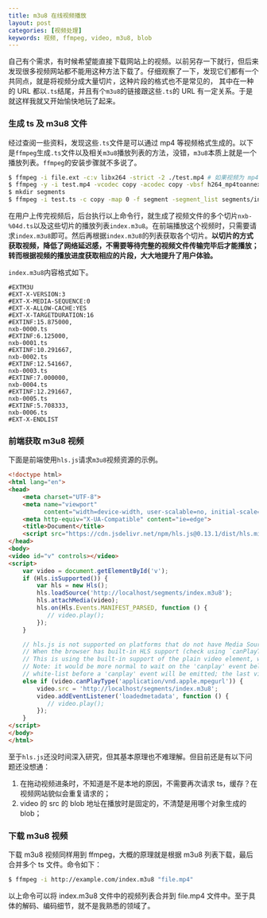```yaml
---
title: m3u8 在线视频播放
layout: post
categories: [视频处理]
keywords: 视频, ffmpeg, video, m3u8, blob
---
```


自己有个需求，有时候希望能直接下载网站上的视频。以前另存一下就行，但后来发现很多视频网站都不能用这种方法下载了。仔细观察了一下，发现它们都有一个共同点，就是将视频分成大量切片，这种片段的格式也不是常见的， 其中在一种的 URL 都以`.ts`结尾，并且有个`m3u8`的链接跟这些`.ts`的 URL 有一定关系。于是就这样我就又开始愉快地玩了起来。

### 生成 ts 及 m3u8 文件

经过查阅一些资料，发现这些`.ts`文件是可以通过 mp4 等视频格式生成的。以下是`ffmpeg`生成`.ts`文件以及相关`m3u8`播放列表的方法，没错，`m3u8`本质上就是一个播放列表。`ffmpeg`的安装步骤就不多说了。

```bash
$ ffmpeg -i file.ext -c:v libx264 -strict -2 ./test.mp4 # 如果视频为 mp4，可省略该步骤。如果 file.ext 视频不是 mp4，则转为 mp4 格式
$ ffmpeg -y -i test.mp4 -vcodec copy -acodec copy -vbsf h264_mp4toannexb test.ts # 将 mp4 转为 ts 文件（转格式）
$ mkdir segments
$ ffmpeg -i test.ts -c copy -map 0 -f segment -segment_list segments/index.m3u8 -segment_time 10 segments/nxb-%04d.ts # 将 test.ts 文件进行切片，将这些切片文件存放到 segments 目录中，并以 nxb-%04d.ts 的格式命名，再将所有文件名存放到 segments 目录下的 index.m3u8 文件中。-segment_time 10 表示每个切片的时长为 10 秒
```

在用户上传完视频后，后台执行以上命令行，就生成了视频文件的多个切片`nxb-%04d.ts`以及这些切片的播放列表`index.m3u8`。在前端播放这个视频时，只需要请求`index.m3u8`即可。然后再根据`index.m3u8`的列表获取各个切片。**以切片的方式获取视频，降低了网络延迟感，不需要等待完整的视频文件传输完毕后才能播放；转而根据视频的播放进度获取相应的片段，大大地提升了用户体验。**

`index.m3u8`内容格式如下。

```
#EXTM3U
#EXT-X-VERSION:3
#EXT-X-MEDIA-SEQUENCE:0
#EXT-X-ALLOW-CACHE:YES
#EXT-X-TARGETDURATION:16
#EXTINF:15.875000,
nxb-0000.ts
#EXTINF:6.125000,
nxb-0001.ts
#EXTINF:10.291667,
nxb-0002.ts
#EXTINF:12.541667,
nxb-0003.ts
#EXTINF:7.000000,
nxb-0004.ts
#EXTINF:12.291667,
nxb-0005.ts
#EXTINF:5.708333,
nxb-0006.ts
#EXT-X-ENDLIST
```

### 前端获取 m3u8 视频

下面是前端使用`hls.js`请求`m3u8`视频资源的示例。

```html
<!doctype html>
<html lang="en">
<head>
    <meta charset="UTF-8">
    <meta name="viewport"
          content="width=device-width, user-scalable=no, initial-scale=1.0, maximum-scale=1.0, minimum-scale=1.0">
    <meta http-equiv="X-UA-Compatible" content="ie=edge">
    <title>Document</title>
    <script src="https://cdn.jsdelivr.net/npm/hls.js@0.13.1/dist/hls.min.js"></script>
</head>
<body>
<video id="v" controls></video>
<script>
    var video = document.getElementById('v');
    if (Hls.isSupported()) {
        var hls = new Hls();
        hls.loadSource('http://localhost/segments/index.m3u8');
        hls.attachMedia(video);
        hls.on(Hls.Events.MANIFEST_PARSED, function () {
           // video.play();
        });
    }

    // hls.js is not supported on platforms that do not have Media Source Extensions (MSE) enabled.
    // When the browser has built-in HLS support (check using `canPlayType`), we can provide an HLS manifest (i.e. .m3u8 URL) directly to the video element through the `src` property.
    // This is using the built-in support of the plain video element, without using hls.js.
    // Note: it would be more normal to wait on the 'canplay' event below however on Safari (where you are most likely to find built-in HLS support) the video.src URL must be on the user-driven
    // white-list before a 'canplay' event will be emitted; the last video event that can be reliably listened-for when the URL is not on the white-list is 'loadedmetadata'.
    else if (video.canPlayType('application/vnd.apple.mpegurl')) {
        video.src = 'http://localhost/segments/index.m3u8';
        video.addEventListener('loadedmetadata', function () {
           // video.play();
        });
    }
</script>
</body>
</html>
```

至于`hls.js`还没时间深入研究，但其基本原理也不难理解。但目前还是有以下问题还没想通：

1.  在拖动视频进条时，不知道是不是本地的原因，不需要再次请求 ts，缓存？在视频网站貌似会重复请求的；
2.  video 的 src 的 blob 地址在播放时是固定的，不清楚是用哪个对象生成的 blob；

### 下载 m3u8 视频

下载 m3u8 视频同样用到 ffmpeg，大概的原理就是根据 m3u8 列表下载，最后合并多个 ts 文件。命令如下：

```bash
$ ffmpeg -i http://example.com/index.m3u8 "file.mp4"
```

以上命令可以将 index.m3u8 文件中的视频列表合并到 file.mp4 文件中。至于具体的解码、编码细节，就不是我熟悉的领域了。
